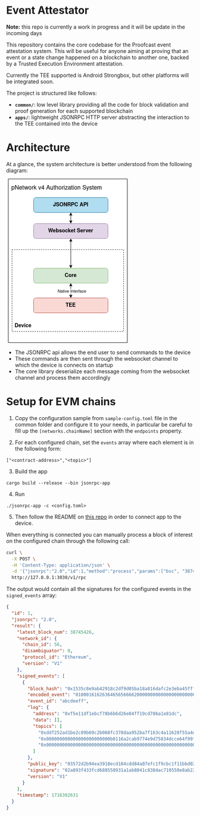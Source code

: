 # Event Attestator

**Note:** this repo is currently a work in progress and it will be update in the incoming days

This repository contains the core codebase for the Proofcast event attestation
system.
This will be useful for anyone aiming at proving that an event or a state change
happened on a blockchain to another one, backed by a Trusted Execution Environment
attestation.

Currently the TEE supported is Android Strongbox, but other platforms will be
integrated soon.

The project is structured like follows:

 - **`common/`**: low level library providing all the code for block
 validation and proof generation for each supported blockchain
 - **`apps/`**: lightweight JSONRPC HTTP server abstracting the interaction to
 the TEE contained into the device


# Architecture

At a glance, the system architecture is better understood from the following
diagram:

![diagram-1](/docs/imgs/authorization-system.png)


 - The JSONRPC api allows the end user to send commands to the device
 - These commands are then sent through the websocket channel to which the device is connects on startup
 - The core library deserialize each message coming from the websocket channel and process them accordingly

# Setup for EVM chains

1. Copy the configuration sample from `sample-config.toml` file in the common folder
and configure it to your needs, in particular be careful to fill up the ```[networks.chainName]``` section with the `endpoints` property.

1. For each configured chain, set the `events` array where each element is in the following form:

```
["<contract-address>","<topic>"]
```

3. Build the app

```
cargo build --release --bin jsonrpc-app
```

4. Run

```
./jsonrpc-app -c <config.toml>
```


5. Then follow the README on [this repo](https://github.com/proofcastlabs/tee-wrapper-android) in order to connect app to the device.


When everything is connected you can manually process a block of interest on the configured chain through the following call:

```bash
curl \
  -X POST \
  -H 'Content-Type: application/json' \
  -d '{"jsonrpc":"2.0","id":1,"method":"process","params":["bsc", "38745426", "false", "true"]}' \
  http://127.0.0.1:3030/v1/rpc
```

The output would contain all the signatures for the configured events in the `signed_events` array:

```json
{
  "id": 1,
  "jsonrpc": "2.0",
  "result": {
    "latest_block_num": 38745426,
    "network_id": {
      "chain_id": 56,
      "disambiguator": 0,
      "protocol_id": "Ethereum",
      "version": "V1"
    },
    "signed_events": [
      {
        "block_hash": "0x1535c8e9ab42918c2df9d05ba18a816dafc2e3eba45fffc334d2890a2ebcc0bf",
        "encoded_event": "0100016162636465656666200000000000000000000000000000000000000000000000000000000000000000005af3107a4000",
        "event_id": "abcdeeff",
        "log": {
          "address": "0xf5e11df1ebcf78b6b6d26e04ff19cd786a1e81dc",
          "data": [],
          "topics": [
            "0xddf252ad1be2c89b69c2b068fc378daa952ba7f163c4a11628f55a4df523b3ef",
            "0x000000000000000000000000b0116a2cab9774e9d75834dcce64f99fd75a8579",
            "0x0000000000000000000000000000000000000000000000000000000000000000"
          ]
        },
        "public_key": "03572d2b94ea3918ecd104cdd84a07efc1f9cbc1f11bbd02a6418179894d0d2fc6",
        "signature": "02a893f433fcd688558931a1ab8041c8384ac710550e8ab22c705233c68bd12c38c085405ca6d2c5ea3db8d1b6b84d49f46f070239dcc06aa3c4ec78ea72cb0f01",
        "version": "V1"
      }
    ],
    "timestamp": 1716302631
  }
}
```
